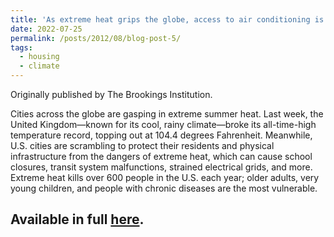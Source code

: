 ```yaml
---
title: 'As extreme heat grips the globe, access to air conditioning is an urgent public health issue'
date: 2022-07-25
permalink: /posts/2012/08/blog-post-5/
tags:
  - housing
  - climate
---
```


Originally published by The Brookings Institution.

Cities across the globe are gasping in extreme summer heat. Last week, the United Kingdom—known for its cool, rainy climate—broke its all-time-high temperature record, topping out at 104.4 degrees Fahrenheit. Meanwhile, U.S. cities are scrambling to protect their residents and physical infrastructure from the dangers of extreme heat, which can cause school closures, transit system malfunctions, strained electrical grids, and more. Extreme heat kills over 600 people in the U.S. each year; older adults, very young children, and people with chronic diseases are the most vulnerable. 

Available in full [here](https://www.brookings.edu/articles/as-extreme-heat-grips-the-globe-access-to-air-conditioning-is-an-urgent-public-health-issue/).
------
